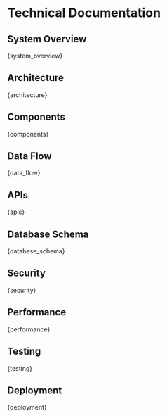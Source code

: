 # Technical Documentation

## System Overview

{system_overview}

## Architecture

{architecture}

## Components

{components}

## Data Flow

{data_flow}

## APIs

{apis}

## Database Schema

{database_schema}

## Security

{security}

## Performance

{performance}

## Testing

{testing}

## Deployment

{deployment}

